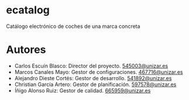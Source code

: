 # ecatalog
Catálogo electrónico de coches de una marca concreta

Autores
========
- Carlos Escuín Blasco: Director del proyecto. 545003@unizar.es
- Marcos Canales Mayo: Gestor de configuraciones. 467716@unizar.es
- Alejandro Dieste Cortés: Gestor de desarrollo. 541892@unizar.es
- Christian García Artero: Gestor de planificación. 597578@unizar.es
- Íñigo Alonso Ruiz: Gestor de calidad. 665959@unizar.es
